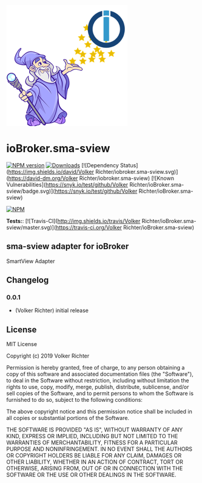 ![Logo](admin/sma-sview.png)
# ioBroker.sma-sview

[![NPM version](http://img.shields.io/npm/v/iobroker.sma-sview.svg)](https://www.npmjs.com/package/iobroker.sma-sview)
[![Downloads](https://img.shields.io/npm/dm/iobroker.sma-sview.svg)](https://www.npmjs.com/package/iobroker.sma-sview)
[![Dependency Status](https://img.shields.io/david/Volker Richter/iobroker.sma-sview.svg)](https://david-dm.org/Volker Richter/iobroker.sma-sview)
[![Known Vulnerabilities](https://snyk.io/test/github/Volker Richter/ioBroker.sma-sview/badge.svg)](https://snyk.io/test/github/Volker Richter/ioBroker.sma-sview)

[![NPM](https://nodei.co/npm/iobroker.sma-sview.png?downloads=true)](https://nodei.co/npm/iobroker.sma-sview/)

**Tests:**: [![Travis-CI](http://img.shields.io/travis/Volker Richter/ioBroker.sma-sview/master.svg)](https://travis-ci.org/Volker Richter/ioBroker.sma-sview)

## sma-sview adapter for ioBroker

SmartView Adapter

## Changelog

### 0.0.1
* (Volker Richter) initial release

## License
MIT License

Copyright (c) 2019 Volker Richter

Permission is hereby granted, free of charge, to any person obtaining a copy
of this software and associated documentation files (the "Software"), to deal
in the Software without restriction, including without limitation the rights
to use, copy, modify, merge, publish, distribute, sublicense, and/or sell
copies of the Software, and to permit persons to whom the Software is
furnished to do so, subject to the following conditions:

The above copyright notice and this permission notice shall be included in all
copies or substantial portions of the Software.

THE SOFTWARE IS PROVIDED "AS IS", WITHOUT WARRANTY OF ANY KIND, EXPRESS OR
IMPLIED, INCLUDING BUT NOT LIMITED TO THE WARRANTIES OF MERCHANTABILITY,
FITNESS FOR A PARTICULAR PURPOSE AND NONINFRINGEMENT. IN NO EVENT SHALL THE
AUTHORS OR COPYRIGHT HOLDERS BE LIABLE FOR ANY CLAIM, DAMAGES OR OTHER
LIABILITY, WHETHER IN AN ACTION OF CONTRACT, TORT OR OTHERWISE, ARISING FROM,
OUT OF OR IN CONNECTION WITH THE SOFTWARE OR THE USE OR OTHER DEALINGS IN THE
SOFTWARE.